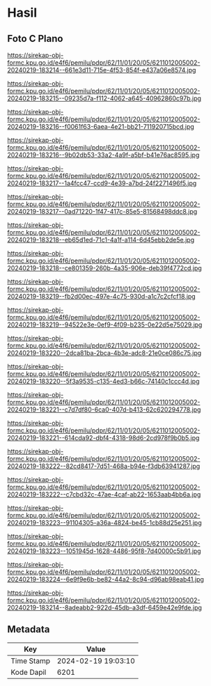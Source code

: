 # Hasil

## Foto C Plano

https://sirekap-obj-formc.kpu.go.id/e4f6/pemilu/pdpr/62/11/01/20/05/6211012005002-20240219-183214--661e3d11-715e-4f53-854f-e437a06e8574.jpg

https://sirekap-obj-formc.kpu.go.id/e4f6/pemilu/pdpr/62/11/01/20/05/6211012005002-20240219-183215--09235d7a-f112-4062-a645-40962860c97b.jpg

https://sirekap-obj-formc.kpu.go.id/e4f6/pemilu/pdpr/62/11/01/20/05/6211012005002-20240219-183216--f0061f63-6aea-4e21-bb21-711920715bcd.jpg

https://sirekap-obj-formc.kpu.go.id/e4f6/pemilu/pdpr/62/11/01/20/05/6211012005002-20240219-183216--9b02db53-33a2-4a9f-a5bf-b41e76ac8595.jpg

https://sirekap-obj-formc.kpu.go.id/e4f6/pemilu/pdpr/62/11/01/20/05/6211012005002-20240219-183217--1a4fcc47-ccd9-4e39-a7bd-24f2271496f5.jpg

https://sirekap-obj-formc.kpu.go.id/e4f6/pemilu/pdpr/62/11/01/20/05/6211012005002-20240219-183217--0ad71220-1f47-417c-85e5-81568498ddc8.jpg

https://sirekap-obj-formc.kpu.go.id/e4f6/pemilu/pdpr/62/11/01/20/05/6211012005002-20240219-183218--eb65d1ed-71c1-4a1f-a114-6d45ebb2de5e.jpg

https://sirekap-obj-formc.kpu.go.id/e4f6/pemilu/pdpr/62/11/01/20/05/6211012005002-20240219-183218--ce801359-260b-4a35-906e-deb39f4772cd.jpg

https://sirekap-obj-formc.kpu.go.id/e4f6/pemilu/pdpr/62/11/01/20/05/6211012005002-20240219-183219--fb2d00ec-497e-4c75-930d-a1c7c2cfcf18.jpg

https://sirekap-obj-formc.kpu.go.id/e4f6/pemilu/pdpr/62/11/01/20/05/6211012005002-20240219-183219--94522e3e-0ef9-4f09-b235-0e22d5e75029.jpg

https://sirekap-obj-formc.kpu.go.id/e4f6/pemilu/pdpr/62/11/01/20/05/6211012005002-20240219-183220--2dca81ba-2bca-4b3e-adc8-21e0ce086c75.jpg

https://sirekap-obj-formc.kpu.go.id/e4f6/pemilu/pdpr/62/11/01/20/05/6211012005002-20240219-183220--5f3a9535-c135-4ed3-b66c-74140c1ccc4d.jpg

https://sirekap-obj-formc.kpu.go.id/e4f6/pemilu/pdpr/62/11/01/20/05/6211012005002-20240219-183221--c7d7df80-6ca0-407d-b413-62c620294778.jpg

https://sirekap-obj-formc.kpu.go.id/e4f6/pemilu/pdpr/62/11/01/20/05/6211012005002-20240219-183221--614cda92-dbf4-4318-98d6-2cd978f9b0b5.jpg

https://sirekap-obj-formc.kpu.go.id/e4f6/pemilu/pdpr/62/11/01/20/05/6211012005002-20240219-183222--82cd8417-7d51-468a-b94e-f3db63941287.jpg

https://sirekap-obj-formc.kpu.go.id/e4f6/pemilu/pdpr/62/11/01/20/05/6211012005002-20240219-183222--c7cbd32c-47ae-4caf-ab22-1653aab4bb6a.jpg

https://sirekap-obj-formc.kpu.go.id/e4f6/pemilu/pdpr/62/11/01/20/05/6211012005002-20240219-183223--91104305-a36a-4824-be45-1cb88d25e251.jpg

https://sirekap-obj-formc.kpu.go.id/e4f6/pemilu/pdpr/62/11/01/20/05/6211012005002-20240219-183223--1051945d-1628-4486-95f8-7d40000c5b91.jpg

https://sirekap-obj-formc.kpu.go.id/e4f6/pemilu/pdpr/62/11/01/20/05/6211012005002-20240219-183224--6e9f9e6b-be82-44a2-8c94-d96ab98eab41.jpg

https://sirekap-obj-formc.kpu.go.id/e4f6/pemilu/pdpr/62/11/01/20/05/6211012005002-20240219-183214--8adeabb2-922d-45db-a3df-6459e42e9fde.jpg


## Metadata

| Key        | Value               |
| ---------- | ------------------- |
| Time Stamp | 2024-02-19 19:03:10 |
| Kode Dapil | 6201                |



